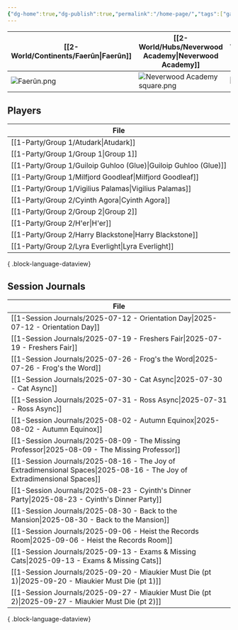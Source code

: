```yaml
---
{"dg-home":true,"dg-publish":true,"permalink":"/home-page/","tags":["gardenEntry"],"dgPassFrontmatter":true,"updated":"2025-09-27T18:39:24.000+01:00"}
---
```



| **[[2-World/Continents/Faerûn\|Faerûn]]**  | **[[2-World/Hubs/Neverwood Academy\|Neverwood Academy]]**         | **[[2-World/Groups/Cohort of 1508\|Cohort of 1508]]** | **[[1-Party/Group 1/Group 1\|Group 1]]**  | **[[1-Party/Group 2/Group 2\|Group 2]]**  |
| --------------- | --------------------------------- | ---------------------- | ---------------- | ---------------- |
| ![Faerûn.png](/img/user/z_Assets/Maps/Faer%C3%BBn.png) | ![Neverwood Academy square.png](/img/user/z_Assets/Neverwood%20Academy%20square.png) | ![class of 1508.png](/img/user/z_Assets/classLogos/class%20of%201508.png) | ![Group 1.png](/img/user/z_Assets/character_art/Players/Group%201.png) | ![group 2.png](/img/user/z_Assets/character_art/Players/Group%202.png) |

## Players
| File                                                                |
| ------------------------------------------------------------------- |
| [[1-Party/Group 1/Atudark\|Atudark]]                             |
| [[1-Party/Group 1/Group 1\|Group 1]]                             |
| [[1-Party/Group 1/Guiloip Guhloo (Glue)\|Guiloip Guhloo (Glue)]] |
| [[1-Party/Group 1/Milfjord Goodleaf\|Milfjord Goodleaf]]         |
| [[1-Party/Group 1/Vigilius Palamas\|Vigilius Palamas]]           |
| [[1-Party/Group 2/Cyinth Agora\|Cyinth Agora]]                   |
| [[1-Party/Group 2/Group 2\|Group 2]]                             |
| [[1-Party/Group 2/H'er\|H'er]]                                   |
| [[1-Party/Group 2/Harry Blackstone\|Harry Blackstone]]           |
| [[1-Party/Group 2/Lyra Everlight\|Lyra Everlight]]               |

{ .block-language-dataview}

## Session Journals
| File                                                                                                                       |
| -------------------------------------------------------------------------------------------------------------------------- |
| [[1-Session Journals/2025-07-12 - Orientation Day\|2025-07-12 - Orientation Day]]                                       |
| [[1-Session Journals/2025-07-19 - Freshers Fair\|2025-07-19 - Freshers Fair]]                                           |
| [[1-Session Journals/2025-07-26 - Frog's the Word\|2025-07-26 - Frog's the Word]]                                       |
| [[1-Session Journals/2025-07-30 - Cat Async\|2025-07-30 - Cat Async]]                                                   |
| [[1-Session Journals/2025-07-31 - Ross Async\|2025-07-31 - Ross Async]]                                                 |
| [[1-Session Journals/2025-08-02 - Autumn Equinox\|2025-08-02 - Autumn Equinox]]                                         |
| [[1-Session Journals/2025-08-09 - The Missing Professor\|2025-08-09 - The Missing Professor]]                           |
| [[1-Session Journals/2025-08-16 - The Joy of Extradimensional Spaces\|2025-08-16 - The Joy of Extradimensional Spaces]] |
| [[1-Session Journals/2025-08-23 - Cyinth's Dinner Party\|2025-08-23 - Cyinth's Dinner Party]]                           |
| [[1-Session Journals/2025-08-30 - Back to the Mansion\|2025-08-30 - Back to the Mansion]]                               |
| [[1-Session Journals/2025-09-06 - Heist the Records Room\|2025-09-06 - Heist the Records Room]]                         |
| [[1-Session Journals/2025-09-13 - Exams & Missing Cats\|2025-09-13 - Exams & Missing Cats]]                             |
| [[1-Session Journals/2025-09-20 - Miaukier Must Die (pt 1)\|2025-09-20 - Miaukier Must Die (pt 1)]]                     |
| [[1-Session Journals/2025-09-27 - Miaukier Must Die (pt 2)\|2025-09-27 - Miaukier Must Die (pt 2)]]                     |

{ .block-language-dataview}